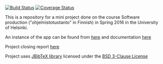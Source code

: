 [![Build Status](https://travis-ci.org/Matoking/Ohtu-Hatut.svg?branch=master)](https://travis-ci.org/Matoking/Ohtu-Hatut)
[![Coverage Status](https://coveralls.io/repos/github/Matoking/Ohtu-Hatut/badge.svg?branch=master)](https://coveralls.io/github/Matoking/Ohtu-Hatut?branch=master)

This is a repository for a mini project done on the course Software production ("ohjelmistotuotanto" in Finnish) in Spring 2016 in the University of Helsinki.

An instance of the app can be found from [here](http://ohtu-references.herokuapp.com/) and documentation [here](https://github.com/Matoking/Ohtu-Hatut/wiki)

Project closing report [here](https://github.com/Matoking/Ohtu-Hatut/wiki/Retrospectives-%28sprints-and-overall%29,-client-meetings-and-course-feedback)

Project uses [JBibTeX library](https://github.com/jbibtex/jbibtex) licensed under the [BSD 3-Clause License](http://opensource.org/licenses/BSD-3-Clause)
